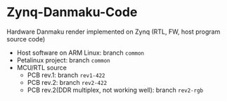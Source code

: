 # Zynq-Danmaku-Code
Hardware Danmaku render implemented on Zynq (RTL, FW, host program source code)  

- Host software on ARM Linux: branch `common`
- Petalinux project: branch `common`
- MCU/RTL source
  * PCB rev.1: branch `rev1-422`
  * PCB rev.2: branch `rev2-422`
  * PCB rev.2(DDR multiplex, not working well): branch `rev2-rgb`


